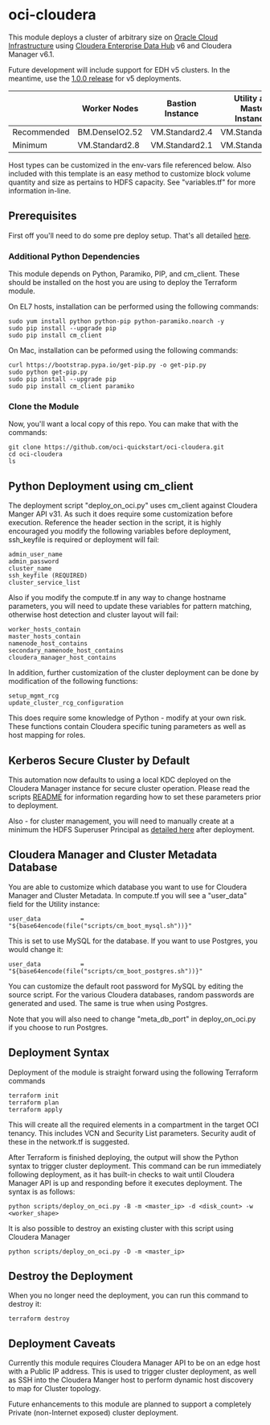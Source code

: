# oci-cloudera
This module deploys a cluster of arbitrary size on [Oracle Cloud Infrastructure](https://cloud.oracle.com/en_US/iaas) using [Cloudera Enterprise Data Hub](https://www.cloudera.com/products/enterprise-data-hub.html) v6 and Cloudera Manager v6.1.

Future development will include support for EDH v5 clusters.  In the meantime, use the [1.0.0 release](https://github.com/oci-quickstart/oci-cloudera/releases/tag/1.0.0) for v5 deployments.

|             | Worker Nodes   | Bastion Instance | Utility and Master Instances |
|-------------|----------------|------------------|------------------------------|
| Recommended | BM.DenseIO2.52 | VM.Standard2.4   | VM.Standard2.16              |
| Minimum     | VM.Standard2.8 | VM.Standard2.1   | VM.Standard2.8               |

Host types can be customized in the env-vars file referenced below.   Also included with this template is an easy method to customize block volume quantity and size as pertains to HDFS capacity.   See "variables.tf" for more information in-line.

## Prerequisites
First off you'll need to do some pre deploy setup.  That's all detailed [here](https://github.com/oci-quickstart/oci-prerequisites).

### Additional Python Dependencies
This module depends on Python, Paramiko, PIP, and cm_client.   These should be installed on the host you are using to deploy the Terraform module.  

On EL7 hosts, installation can be performed using the following commands:

	sudo yum install python python-pip python-paramiko.noarch -y
	sudo pip install --upgrade pip
	sudo pip install cm_client

On Mac, installation can be peformed using the following commands:

	curl https://bootstrap.pypa.io/get-pip.py -o get-pip.py
	sudo python get-pip.py
	sudo pip install --upgrade pip
	sudo pip install cm_client paramiko

### Clone the Module
Now, you'll want a local copy of this repo.  You can make that with the commands:

    git clone https://github.com/oci-quickstart/oci-cloudera.git
    cd oci-cloudera
    ls

## Python Deployment using cm_client
The deployment script "deploy_on_oci.py" uses cm_client against Cloudera Manger API v31.  As such it does require some customization before execution.  Reference the header section in the script, it is highly encouraged you modify the following variables before deployment, ssh_keyfile is required or deployment will fail:

	admin_user_name
	admin_password
	cluster_name
	ssh_keyfile (REQUIRED)
	cluster_service_list

Also if you modify the compute.tf in any way to change hostname parameters, you will need to update these variables for pattern matching, otherwise host detection and cluster layout will fail:

	worker_hosts_contain
	master_hosts_contain
	namenode_host_contains
	secondary_namenode_host_contains
	cloudera_manager_host_contains

In addition, further customization of the cluster deployment can be done by modification of the following functions:

	setup_mgmt_rcg
	update_cluster_rcg_configuration

This does require some knowledge of Python - modify at your own risk.  These functions contain Cloudera specific tuning parameters as well as host mapping for roles.

## Kerberos Secure Cluster by Default

This automation now defaults to using a local KDC deployed on the Cloudera Manager instance for secure cluster operation.  Please read the scripts [README](https://github.com/oci-quickstart/oci-cloudera/blob/master/scripts/README.md) for information regarding how to set these parameters prior to deployment.

Also - for cluster management, you will need to manually create at a minimum the HDFS Superuser Principal as [detailed here](https://www.cloudera.com/documentation/enterprise/latest/topics/cm_sg_using_cm_sec_config.html#create-hdfs-superuser) after deployment.

## Cloudera Manager and Cluster Metadata Database
You are able to customize which database you want to use for Cloudera Manager and Cluster Metadata.   In compute.tf you will see a "user_data" field for the Utility instance:

	user_data           = "${base64encode(file("scripts/cm_boot_mysql.sh"))}"

This is set to use MySQL for the database.  If you want to use Postgres, you would change it:

	user_data           = "${base64encode(file("scripts/cm_boot_postgres.sh"))}"

You can customize the default root password for MySQL by editing the source script.  For the various Cloudera databases, random passwords are generated and used.  The same is true when using Postgres.

Note that you will also need to change "meta_db_port" in deploy_on_oci.py if you choose to run Postgres.

## Deployment Syntax
Deployment of the module is straight forward using the following Terraform commands

	terraform init
	terraform plan
	terraform apply

This will create all the required elements in a compartment in the target OCI tenancy.  This includes VCN and Security List parameters.  Security audit of these in the network.tf is suggested.

After Terraform is finished deploying, the output will show the Python syntax to trigger cluster deployment.  This command can be run immediately following deployment, as it has built-in checks to wait until Cloudera Manager API is up and responding before it executes deployment.  The syntax is as follows:

	python scripts/deploy_on_oci.py -B -m <master_ip> -d <disk_count> -w <worker_shape>

It is also possible to destroy an existing cluster with this script using Cloudera Manager

	python scripts/deploy_on_oci.py -D -m <master_ip>

## Destroy the Deployment

When you no longer need the deployment, you can run this command to destroy it:

	terraform destroy

## Deployment Caveats
Currently this module requires Cloudera Manager API to be on an edge host with a Public IP address.   This is used to trigger cluster deployment, as well as SSH into the Cloudera Manger host to perform dynamic host discovery to map for Cluster topology.   

Future enhancements to this module are planned to support a completely Private (non-Internet exposed) cluster deployment.
